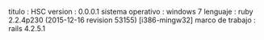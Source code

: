 titulo : HSC
version : 0.0.0.1
sistema operativo : windows 7
lenguaje : ruby 2.2.4p230 (2015-12-16 revision 53155) [i386-mingw32]
marco de trabajo : rails 4.2.5.1

